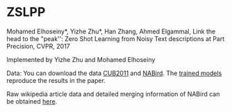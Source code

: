 # ZSLPP
Mohamed Elhoseiny*, Yizhe Zhu*, Han Zhang, Ahmed Elgammal, Link the head to the "peak'': Zero Shot Learning from Noisy Text descriptions at Part Precision, CVPR, 2017


Implemented by Yizhe Zhu and Mohamed Elhoseiny


Data:
You can download the data [CUB2011](https://drive.google.com/open?id=0B_8vkk7CF-pwejFFcEp2R1FfRFU) and [NABird](https://drive.google.com/open?id=0B_8vkk7CF-pwOGhpQXFUUXZlQjg). The [trained models](https://drive.google.com/open?id=0B_8vkk7CF-pwMU5QQUlUOTZFblU) reproduce the results in the paper.  

Raw wikipedia article data and detailed merging information of NABird can be obtained [here](https://drive.google.com/open?id=0B_8vkk7CF-pwckxLQTVkcDBadGc).
